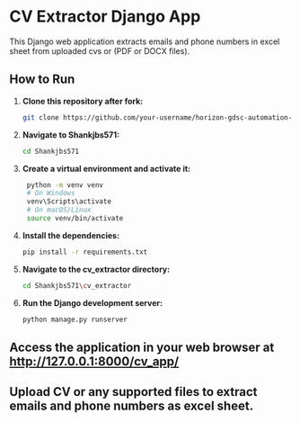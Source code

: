 # CV Extractor Django App

This Django web application extracts emails and phone numbers in excel sheet from uploaded cvs or (PDF or DOCX files).

## How to Run

1. **Clone this repository after fork:**

   ```bash
   git clone https://github.com/your-username/horizon-gdsc-automation-scripts.git

2. **Navigate to Shankjbs571:**

   ```bash
   cd Shankjbs571

3. **Create a virtual environment and activate it:**

   ```bash
    python -m venv venv
    # On Windows
    venv\Scripts\activate
    # On macOS/Linux
    source venv/bin/activate

4. **Install the dependencies:**

   ```bash
   pip install -r requirements.txt

5. **Navigate to the cv_extractor directory:**

   ```bash
   cd Shankjbs571\cv_extractor

6. **Run the Django development server:**

   ```bash
   python manage.py runserver

## **Access the application in your web browser at http://127.0.0.1:8000/cv_app/**

## **Upload CV or any supported files to extract emails and phone numbers as excel sheet.**